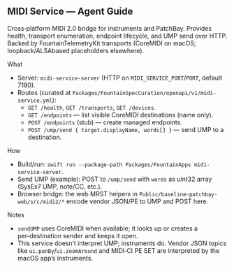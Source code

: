 ## MIDI Service — Agent Guide

Cross‑platform MIDI 2.0 bridge for instruments and PatchBay. Provides health, transport enumeration, endpoint lifecycle, and UMP send over HTTP. Backed by FountainTelemetryKit transports (CoreMIDI on macOS; loopback/ALSAbased placeholders elsewhere).

What
- Server: `midi-service-server` (HTTP on `MIDI_SERVICE_PORT`/`PORT`, default 7180).
- Routes (curated at `Packages/FountainSpecCuration/openapi/v1/midi-service.yml`):
  - `GET /health`, `GET /transports`, `GET /devices`.
  - `GET /endpoints` — list visible CoreMIDI destinations (name only).
  - `POST /endpoints` (stub) — create managed endpoints.
  - `POST /ump/send { target.displayName, words[] }` — send UMP to a destination.

How
- Build/run: `swift run --package-path Packages/FountainApps midi-service-server`.
- Send UMP (example): POST to `/ump/send` with `words` as uint32 array (SysEx7 UMP, note/CC, etc.).
- Browser bridge: the web MRST helpers in `Public/baseline-patchbay-web/src/midi2/*` encode vendor JSON/PE to UMP and POST here.

Notes
- `sendUMP` uses CoreMIDI when available; it looks up or creates a per‑destination sender and keeps it open.
- This service doesn’t interpret UMP; instruments do. Vendor JSON topics like `ui.panBy`/`ui.zoomAround` and MIDI‑CI PE SET are interpreted by the macOS app’s instruments.

